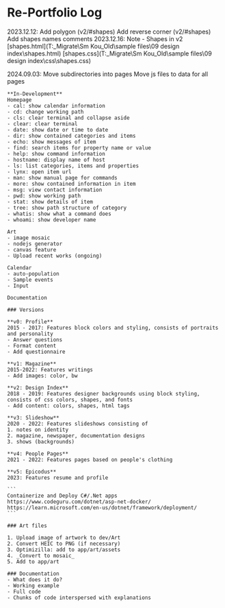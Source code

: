 # Re-Portfolio Log

2023.12.12: Add polygon (v2/#shapes)
            Add reverse corner (v2/#shapes)
            Add shapes names comments
2023.12.16: Note - Shapes in v2
            [shapes.html](T:\_Migrate\Sm Kou\_Old\sample files\09 design index\shapes.html)
            [shapes.css](T:\_Migrate\Sm Kou\_Old\sample files\09 design index\css\shapes.css)

2024.09.03: Move subdirectories into pages
			Move js files to data for all pages

	**In-Development**
	Homepage
	- cal: show calendar information
	- cd: change working path
	- cls: clear terminal and collapse aside
	- clear: clear terminal
	- date: show date or time to date
	- dir: show contained categories and items
	- echo: show messages of item
	- find: search items for property name or value
	- help: show command information
	- hostname: display name of host
	- ls: list categories, items and properties
	- lynx: open item url
	- man: show manual page for commands
	- more: show contained information in item
	- msg: view contact information
	- pwd: show working path
	- stat: show details of item
	- tree: show path structure of category
	- whatis: show what a command does
	- whoami: show developer name

	Art
	- image mosaic
	- nodejs generator
	- canvas feature
	- Upload recent works (ongoing)

	Calendar
	- auto-population
	- Sample events
	- Input

	Documentation

	### Versions

	**v0: Profile**
	2015 - 2017: Features block colors and styling, consists of portraits and personality
	- Answer questions
	- Format content
	- Add questionnaire

	**v1: Magazine**
	2015-2022: Features writings
	- Add images: color, bw

	**v2: Design Index**
	2018 - 2019: Features designer backgrounds using block styling, consists of css colors, shapes, and fonts
	- Add content: colors, shapes, html tags

	**v3: Slideshow**
	2020 - 2022: Features slideshows consisting of
	1. notes on identity
	2. magazine, newspaper, documentation designs
	3. shows (backgrounds)

	**v4: People Pages**
	2021 - 2022: Features pages based on people's clothing

	**v5: Epicodus**
	2023: Features resume and profile

	```
	Containerize and Deploy C#/.Net apps
	https://www.codeguru.com/dotnet/asp-net-docker/
	https://learn.microsoft.com/en-us/dotnet/framework/deployment/
	```

	### Art files

	1. Upload image of artwork to dev/Art
	2. Convert HEIC to PNG (if necessary)
	3. Optimizilla: add to app/art/assets
	4. _Convert to mosaic_
	5. Add to app/art

	### Documentation
	- What does it do?
	- Working example
	- Full code
	- Chunks of code interspersed with explanations
